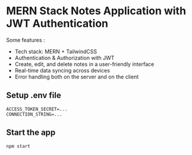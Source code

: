 # MERN Stack Notes Application with JWT Authentication
Some features : 
* Tech stack: MERN + TailwindCSS 
* Authentication & Authorization with JWT
* Create, edit, and delete notes in a user-friendly interface
* Real-time data syncing across devices
* Error handling both on the server and on the client

## Setup .env file
```
ACCESS_TOKEN_SECRET=...
CONNECTION_STRING=...
```
## Start the app
```
npm start
```
